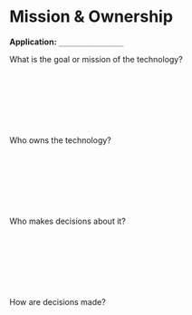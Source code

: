 Mission & Ownership
===================

**Application:** `________________`

What is the goal or mission of the technology?

```








```

Who owns the technology?
  
```








```
  
Who makes decisions about it? 

```








```

How are decisions made?

```








```

